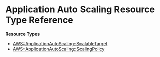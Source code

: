 # Application Auto Scaling Resource Type Reference<a name="AWS_ApplicationAutoScaling"></a>

**Resource Types**
+ [AWS::ApplicationAutoScaling::ScalableTarget](aws-resource-applicationautoscaling-scalabletarget.md)
+ [AWS::ApplicationAutoScaling::ScalingPolicy](aws-resource-applicationautoscaling-scalingpolicy.md)